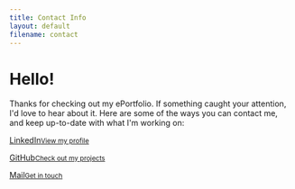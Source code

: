 ```yaml
---
title: Contact Info
layout: default
filename: contact
--- 
```


<h1>Hello!</h1>

<p>
  Thanks for checking out my ePortfolio. If something caught your attention, I'd love to hear about it. Here are some of the ways you can contact me, and keep up-to-date with what I'm working on:
</p>

<p>
  <a href="https://www.linkedin.com/in/stefan-dominicus-7144a136" target="_blank">LinkedIn<small>View my profile</small></a>
</p>

<p>
  <a href="{{ site.github.owner_url }}" target="_blank">GitHub<small>Check out my projects</small></a>
</p>

<p>
  <a href="mailto:stefandominicus@gmail.com?subject=ePortfolio%20query:%20">Mail<small>Get in touch</small></a>
</p>
